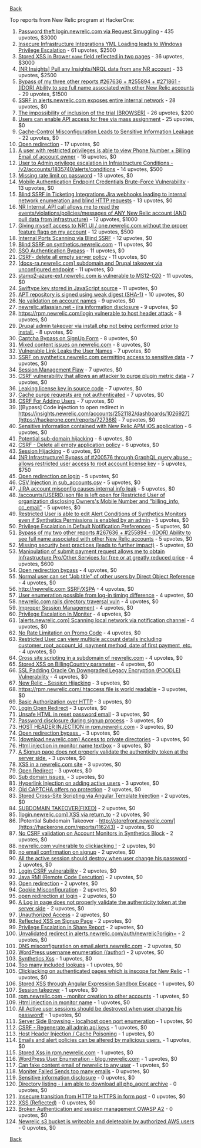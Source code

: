 [Back](../README.md)

Top reports from New Relic program at HackerOne:

1. [Password theft login.newrelic.com via Request Smuggling](https://hackerone.com/reports/498052) - 435 upvotes, $3000
2. [Insecure Infrastructure Integrations YML Loading leads to Windows Privilege Escalation](https://hackerone.com/reports/363971) - 61 upvotes, $2500
3. [Stored XSS in Brower `name` field reflected in two pages](https://hackerone.com/reports/348076) - 36 upvotes, $3000
4. [[NR Insights] Pull any Insights/NRQL data from any NR account](https://hackerone.com/reports/397137) - 33 upvotes, $2500
5. [Bypass of my three other reports #267636 + #255894 + #271861 - (IDOR) Ability to see full name associated with other New Relic accounts](https://hackerone.com/reports/320173) - 29 upvotes, $1500
6. [SSRF in alerts.newrelic.com exposes entire internal network](https://hackerone.com/reports/198690) - 28 upvotes, $0
7. [The impossibility of inclusion of the trial (BROWSER)](https://hackerone.com/reports/460428) - 26 upvotes, $200
8. [Users can enable API access for free via mass assignment](https://hackerone.com/reports/267781) - 25 upvotes, $0
9. [Cache-Control Misconfiguration Leads to Sensitive Information Leakage](https://hackerone.com/reports/132835) - 22 upvotes, $0
10. [Open redirection](https://hackerone.com/reports/207285) - 17 upvotes, $0
11. [A user with restricted privileges is able to view Phone Number + Billing Email of account owner](https://hackerone.com/reports/197059) - 16 upvotes, $0
12. [User to Admin privilege escalation in Infrastructure Conditions - /v2/accounts/1835740/alerts/conditions](https://hackerone.com/reports/300879) - 14 upvotes, $500
13. [Missing rate limit on password](https://hackerone.com/reports/138863) - 13 upvotes, $0
14. [Mobile Authentication Endpoint Credentials Brute-Force Vulnerability](https://hackerone.com/reports/127202) - 13 upvotes, $0
15. [Blind SSRF in Ticketing Integrations Jira webhooks leading to internal network enumeration and blind HTTP requests](https://hackerone.com/reports/344032) - 13 upvotes, $0
16. [NR Internal_API call allows me to read the events/violations/policies/messages of ANY New Relic account (AND pull data from infrastructure)](https://hackerone.com/reports/271393) - 12 upvotes, $1000
17. [Giving myself access to NR1 UI / one.newrelic.com without the proper feature flags on my account](https://hackerone.com/reports/520623) - 12 upvotes, $500
18. [Internal Ports Scanning via Blind SSRF](https://hackerone.com/reports/263169) - 12 upvotes, $0
19. [Blind SSRF on synthetics.newrelic.com](https://hackerone.com/reports/141304) - 11 upvotes, $0
20. [SSO Authentication Bypass](https://hackerone.com/reports/168108) - 11 upvotes, $0
21. [CSRF- delete all empty server policy](https://hackerone.com/reports/123095) - 11 upvotes, $0
22. [[docs-ra.newrelic.com] subdomain and Drupal takeover via unconfigured endpoint](https://hackerone.com/reports/207381) - 11 upvotes, $0
23. [stamp2-azure-ext.newrelic.com is vulnerable to MS12-020](https://hackerone.com/reports/384882) - 11 upvotes, $0
24. [Swiftype key stored in JavaScript source](https://hackerone.com/reports/427373) - 11 upvotes, $0
25. [APT repository is signed using weak digest (SHA-1)](https://hackerone.com/reports/129138) - 10 upvotes, $0
26. [No validation on account names](https://hackerone.com/reports/114796) - 9 upvotes, $0
27. [newrelic.atlassian.net - jira information disclosure](https://hackerone.com/reports/197726) - 9 upvotes, $0
28. [https://rpm.newrelic.com/login vulnerable to host header attack](https://hackerone.com/reports/123078) - 8 upvotes, $0
29. [Drupal admin takeover via install.php not being performed prior to install.](https://hackerone.com/reports/329407) - 8 upvotes, $0
30. [Captcha Bypass on SignUp Form](https://hackerone.com/reports/277300) - 8 upvotes, $0
31. [Mixed content issues on newrelic.com](https://hackerone.com/reports/700091) - 8 upvotes, $0
32. [Vulnerable Link Leaks the User Names](https://hackerone.com/reports/123089) - 7 upvotes, $0
33. [SSRF on synthetics.newrelic.com permitting access to sensitive data](https://hackerone.com/reports/141682) - 7 upvotes, $0
34. [Session Management Flaw](https://hackerone.com/reports/152944) - 7 upvotes, $0
35. [CSRF vulnerability that allows an attacker to purge plugin metric data](https://hackerone.com/reports/157270) - 7 upvotes, $0
36. [Leaking license key in source code](https://hackerone.com/reports/154855) - 7 upvotes, $0
37. [Cache purge requests are not authenticated](https://hackerone.com/reports/154278) - 7 upvotes, $0
38. [CSRF For Adding Users](https://hackerone.com/reports/225326) - 7 upvotes, $0
39. [[Bypass] Code injection to open redirect in https://insights.newrelic.com/accounts/2521182/dashboards/1026927](https://hackerone.com/reports/727368) - 7 upvotes, $0
40. [Sensitive information contained with New Relic APM iOS application](https://hackerone.com/reports/130739) - 6 upvotes, $0
41. [Potential sub-domain hijacking](https://hackerone.com/reports/178537) - 6 upvotes, $0
42. [CSRF - Delete all empty application policy](https://hackerone.com/reports/123092) - 6 upvotes, $0
43. [Session Hijacking](https://hackerone.com/reports/167460) - 6 upvotes, $0
44. [[NR Infrastructure] Bypass of #200576 through GraphQL query abuse - allows restricted user access to root account license key](https://hackerone.com/reports/276174) - 5 upvotes, $750
45. [Open redirection on login](https://hackerone.com/reports/123172) - 5 upvotes, $0
46. [CSV Injection in sub_accounts.csv](https://hackerone.com/reports/127032) - 5 upvotes, $0
47. [JIRA account misconfig causes internal info leak](https://hackerone.com/reports/139970) - 5 upvotes, $0
48. [/accounts/USERID.json file is left open for Restricted User of organization disclosing Owners's Mobile Number and "billing_info, cc_email"](https://hackerone.com/reports/221250) - 5 upvotes, $0
49. [Restricted User is able to edit Alert Conditions of Synthetics Monitors even if Synthetics Permissions is enabled by an admin](https://hackerone.com/reports/197436) - 5 upvotes, $0
50. [Privilege Escalation in Default Notification Preferences](https://hackerone.com/reports/210298) - 5 upvotes, $0
51. [Bypass of my two other reports #267636 + #255894 - (IDOR) Ability to see full name associated with other New Relic accounts](https://hackerone.com/reports/271861) - 5 upvotes, $0
52. [Missing security best practices (leads to further impact)](https://hackerone.com/reports/385420) - 5 upvotes, $0
53. [Manipulation of submit payment request allows me to obtain Infrastructure Pro/Other Services for free or at greatly reduced price](https://hackerone.com/reports/219356) - 4 upvotes, $600
54. [Open redirection bypass](https://hackerone.com/reports/127741) - 4 upvotes, $0
55. [Normal user can set "Job title" of other users by Direct Object Reference](https://hackerone.com/reports/123435) - 4 upvotes, $0
56. [http://newrelic.com SSRF/XSPA](https://hackerone.com/reports/146875) - 4 upvotes, $0
57. [User enumeration possible from log-in timing difference](https://hackerone.com/reports/127026) - 4 upvotes, $0
58. [newrelic.com rails directory traversal vuln](https://hackerone.com/reports/134032) - 4 upvotes, $0
59. [Improper Session Management](https://hackerone.com/reports/139178) - 4 upvotes, $0
60. [Privilege Escalation In Moniter](https://hackerone.com/reports/139502) - 4 upvotes, $0
61. [[alerts.newrelic.com] Scanning local network via notification channel](https://hackerone.com/reports/153634) - 4 upvotes, $0
62. [No Rate Limitation on Promo Code](https://hackerone.com/reports/123091) - 4 upvotes, $0
63. [Restricted User can view multiple account details including customer_root_account_id, payment method, date of first payment, etc.](https://hackerone.com/reports/198221) - 4 upvotes, $0
64. [Cross site scripting in a subdomain of newrelic.com](https://hackerone.com/reports/181528) - 4 upvotes, $0
65. [Stored XSS on BillingCountry parameter](https://hackerone.com/reports/182414) - 4 upvotes, $0
66. [SSL Padding Oracle On Downgraded Legacy Encryption (POODLE) Vulnerability](https://hackerone.com/reports/216271) - 4 upvotes, $0
67. [New Relic - Session Hijacking](https://hackerone.com/reports/137480) - 3 upvotes, $0
68. [https://rpm.newrelic.com/.htaccess file is world readable](https://hackerone.com/reports/123074) - 3 upvotes, $0
69. [Basic Authorization over HTTP](https://hackerone.com/reports/114870) - 3 upvotes, $0
70. [Login Open Redirect](https://hackerone.com/reports/131552) - 3 upvotes, $0
71. [Unsafe HTML in reset password email](https://hackerone.com/reports/114807) - 3 upvotes, $0
72. [Password disclosure during signup process](https://hackerone.com/reports/127766) - 3 upvotes, $0
73. [HOST HEADER INJECTION in rpm.newrelic.com](https://hackerone.com/reports/167809) - 3 upvotes, $0
74. [Open redirection bypass .](https://hackerone.com/reports/144525) - 3 upvotes, $0
75. [[download.newrelic.com] Access to private directories](https://hackerone.com/reports/115922) - 3 upvotes, $0
76. [Html injection in monitor name textbox](https://hackerone.com/reports/146318) - 3 upvotes, $0
77. [A Signup page does not properly validate the authenticity token at the server side.](https://hackerone.com/reports/114799) - 3 upvotes, $0
78. [XSS in a newrelic.com site](https://hackerone.com/reports/152368) - 3 upvotes, $0
79. [Open Redirect](https://hackerone.com/reports/177485) - 3 upvotes, $0
80. [Sub domain issues.](https://hackerone.com/reports/183577) - 3 upvotes, $0
81. [Hyperlink Injection on adding active users](https://hackerone.com/reports/176494) - 3 upvotes, $0
82. [Old CAPTCHA offers no protection](https://hackerone.com/reports/127028) - 2 upvotes, $0
83. [Stored Cross-Site Scripting via Angular Template Injection](https://hackerone.com/reports/132658) - 2 upvotes, $0
84. [SUBDOMAIN TAKEOVER(FIXED)](https://hackerone.com/reports/115628) - 2 upvotes, $0
85. [[login.newrelic.com] XSS via return_to](https://hackerone.com/reports/115860) - 2 upvotes, $0
86. [Potential Subdomain Takeover - http://storefront.newrelic.com/](https://hackerone.com/reports/116243) - 2 upvotes, $0
87. [No CSRF validation on Account Monitors in Synthetics Block](https://hackerone.com/reports/140275) - 2 upvotes, $0
88. [newrelic.com vulnerable to clickjacking !](https://hackerone.com/reports/123126) - 2 upvotes, $0
89. [no email confirmation on signup](https://hackerone.com/reports/123127) - 2 upvotes, $0
90. [All the active session should destroy when user change his password](https://hackerone.com/reports/123183) - 2 upvotes, $0
91. [Login CSRF vulnerability](https://hackerone.com/reports/156992) - 2 upvotes, $0
92. [Java RMI (Remote Code Execution)](https://hackerone.com/reports/163547) - 2 upvotes, $0
93. [Open redirection](https://hackerone.com/reports/132251) - 2 upvotes, $0
94. [Cookie Misconfiguration](https://hackerone.com/reports/163227) - 2 upvotes, $0
95. [open redirection at login](https://hackerone.com/reports/116315) - 2 upvotes, $0
96. [A Log in page does not properly validate the authenticity token at the server side](https://hackerone.com/reports/114797) - 2 upvotes, $0
97. [Unauthorized Access](https://hackerone.com/reports/116179) - 2 upvotes, $0
98. [Reflected XSS on Signup Page](https://hackerone.com/reports/119090) - 2 upvotes, $0
99. [Privilege Escalation in Share Report](https://hackerone.com/reports/210304) - 2 upvotes, $0
100. [Unvalidated redirect in alerts.newrelic.com/auth/newrelic?origin=](https://hackerone.com/reports/207505) - 2 upvotes, $0
101. [DNS misconfiguration on email.alerts.newrelic.com](https://hackerone.com/reports/390537) - 2 upvotes, $0
102. [WordPress username enumeration (/author)](https://hackerone.com/reports/414427) - 2 upvotes, $0
103. [Synthetics Xss](https://hackerone.com/reports/123649) - 1 upvotes, $0
104. [Too many included lookups](https://hackerone.com/reports/125400) - 1 upvotes, $0
105. [Clickjacking on authenticated pages which is inscope for New Relic](https://hackerone.com/reports/128645) - 1 upvotes, $0
106. [Stored XSS through Angular Expression Sandbox Escape](https://hackerone.com/reports/124724) - 1 upvotes, $0
107. [Session takeover](https://hackerone.com/reports/140333) - 1 upvotes, $0
108. [rpm.newrelic.com - monitor creation to other accounts](https://hackerone.com/reports/127203) - 1 upvotes, $0
109. [Html injection in monitor name](https://hackerone.com/reports/114852) - 1 upvotes, $0
110. [All Active user sessions should be destroyed when user change his password!](https://hackerone.com/reports/157450) - 1 upvotes, $0
111. [Server Side Browsing - localhost open port enumeration](https://hackerone.com/reports/122697) - 1 upvotes, $0
112. [CSRF - Regenerate all admin api keys](https://hackerone.com/reports/119148) - 1 upvotes, $0
113. [Host Header Injection / Cache Poisoning](https://hackerone.com/reports/123513) - 1 upvotes, $0
114. [Emails and alert policies can be altered by malicious users.](https://hackerone.com/reports/123120) - 1 upvotes, $0
115. [Stored Xss in rpm.newrelic.com](https://hackerone.com/reports/170241) - 1 upvotes, $0
116. [WordPress User Enumeration - blog.newrelic.com](https://hackerone.com/reports/115817) - 1 upvotes, $0
117. [Can fake content email of newrelic to any user](https://hackerone.com/reports/694943) - 1 upvotes, $0
118. [Moniter Failed Sends too many emails](https://hackerone.com/reports/194952) - 0 upvotes, $0
119. [Sensitive information disclosure](https://hackerone.com/reports/207388) - 0 upvotes, $0
120. [Directory listing - i am able to download all php_agent archive](https://hackerone.com/reports/207384) - 0 upvotes, $0
121. [Insecure transition from HTTP to HTTPS in form post](https://hackerone.com/reports/123915) - 0 upvotes, $0
122. [XSS (Reflected)](https://hackerone.com/reports/176477) - 0 upvotes, $0
123. [Broken Authentication and session management OWASP A2](https://hackerone.com/reports/205309) - 0 upvotes, $0
124. [Newrelic s3 bucket is writeable and deleteable by authorized AWS users](https://hackerone.com/reports/277262) - 0 upvotes, $0


[Back](../README.md)